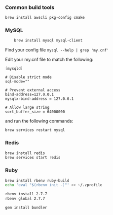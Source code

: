 ### Common build tools

```bash
brew install awscli pkg-config cmake
```

### MySQL

```bash
	brew install mysql mysql-client
```
Find your config file
`mysql --help | grep 'my.cnf'`

Edit your my.cnf file to match the following:

```
[mysqld]

# Disable strict mode
sql-mode=""

# Prevent external access
bind-address=127.0.0.1
mysqlx-bind-address = 127.0.0.1

# Allow large string
sort_buffer_size = 64000000
```

and run the following commands:

```bash
brew services restart mysql
```

### Redis

```bash
brew install redis
brew services start redis 
```

### Ruby
  
```bash
brew install rbenv ruby-build
echo 'eval "$(rbenv init -)"' >> ~/.zprofile

rbenv install 2.7.7
rbenv global 2.7.7

gem install bundler
```

